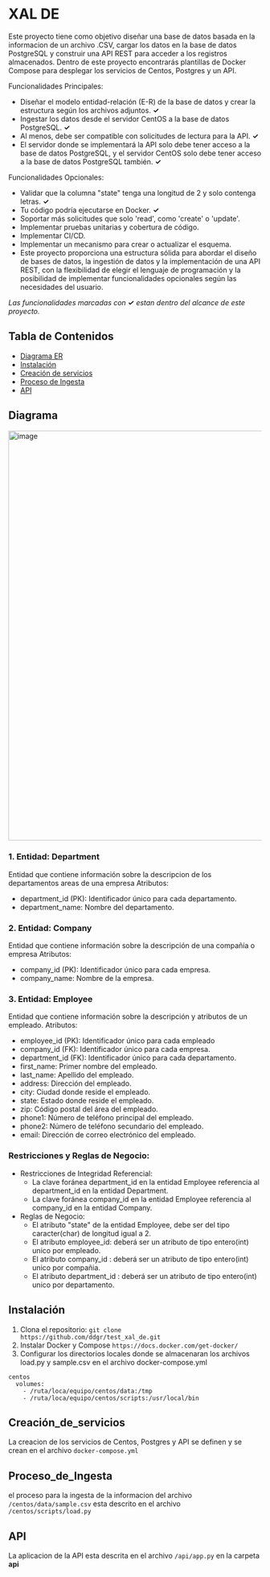 # XAL DE 

Este proyecto tiene como objetivo diseñar una base de datos basada en la informacion de un archivo .CSV, cargar los datos en la base de datos PostgreSQL y construir una API REST para acceder a los registros almacenados. Dentro de este proyecto encontrarás plantillas de Docker Compose para desplegar los servicios de Centos, Postgres y un API.

Funcionalidades Principales:

- Diseñar el modelo entidad-relación (E-R) de la base de datos y crear la estructura según los archivos adjuntos. **✓**
- Ingestar los datos desde el servidor CentOS a la base de datos PostgreSQL. **✓**
- Al menos, debe ser compatible con solicitudes de lectura para la API. **✓**
- El servidor donde se implementará la API solo debe tener acceso a la base de datos PostgreSQL, y el servidor CentOS solo debe tener acceso a la base de datos PostgreSQL también. **✓**

Funcionalidades Opcionales:

- Validar que la columna "state" tenga una longitud de 2 y solo contenga letras. **✓**
- Tu código podría ejecutarse en Docker. **✓**
- Soportar más solicitudes que solo 'read', como 'create' o 'update'.
- Implementar pruebas unitarias y cobertura de código.
- Implementar CI/CD.
- Implementar un mecanismo para crear o actualizar el esquema.
- Este proyecto proporciona una estructura sólida para abordar el diseño de bases de datos, la ingestión de datos y la implementación de una API REST, con la flexibilidad de elegir el lenguaje de programación y la posibilidad de implementar funcionalidades opcionales según las necesidades del usuario.

_Las funcionalidades marcadas con **✓** estan dentro del alcance de este proyecto._

## Tabla de Contenidos

- [Diagrama ER](#Diagrama)
- [Instalación](#instalación)
- [Creación de servicios ](#Creación_de_servicios)
- [Proceso de Ingesta](#Proceso_de_Ingesta)
- [API](#API)

## Diagrama
<img width="814" alt="image" src="https://github.com/ddgr/test_xal_de/assets/80358895/1807df4b-5066-4bb9-a122-40ae5ae85c5d">  

### 1. Entidad: Department

 Entidad que contiene información sobre la descripcion de los departamentos areas de una empresa 
Atributos:
- department_id (PK): Identificador único para cada departamento.
- department_name: Nombre del departamento.

### 2. Entidad: Company

Entidad que contiene información sobre la descripción de una compañía o empresa 
Atributos:
- company_id (PK): Identificador único para cada empresa.
- company_name: Nombre de la empresa.

### 3. Entidad: Employee

Entidad que contiene información sobre la descripción y atributos de un empleado.
Atributos:
- employee_id (PK): Identificador único para cada empleado
- company_id (FK): Identificador único para cada empresa.
- department_id (FK): Identificador único para cada departamento.
- first_name: Primer nombre del empleado.
- last_name: Apellido del empleado.
- address: Dirección del empleado.
- city: Ciudad donde reside el empleado.
- state: Estado donde reside el empleado.
- zip: Código postal del área del empleado.
- phone1: Número de teléfono principal del empleado.
- phone2: Número de teléfono secundario del empleado.
- email: Dirección de correo electrónico del empleado.


### Restricciones y Reglas de Negocio:

- Restricciones de Integridad Referencial:
	- La clave foránea department_id en la entidad Employee referencia al department_id en la entidad Department.
	- La clave foránea company_id en la entidad Employee referencia al company_id en la entidad Company.
- Reglas de Negocio:
	- El atributo "state" de la entidad Employee, debe ser del tipo caracter(char) de longitud igual a 2. 
	- El atributo employee_id: deberá ser un atributo de tipo entero(int) unico por empleado.  
	- El atributo company_id :  deberá ser un atributo de tipo entero(int) unico por compañia.  
	- El atributo department_id : deberá ser un atributo de tipo entero(int) unico por departamento.  

## Instalación

1. Clona el repositorio: `git clone https://github.com/ddgr/test_xal_de.git`
2. Instalar Docker y Compose `https://docs.docker.com/get-docker/`
3. Configurar los directorios locales donde se almacenaran los archivos  load.py y sample.csv en el archivo docker-compose.yml
```
centos
  volumes:
    - /ruta/loca/equipo/centos/data:/tmp
    - /ruta/loca/equipo/centos/scripts:/usr/local/bin
```
## Creación_de_servicios

La creacion de los servicios de Centos, Postgres y API se definen y se crean en el archivo `docker-compose.yml` 

## Proceso_de_Ingesta

el proceso para la ingesta de la informacion del archivo `/centos/data/sample.csv` esta descrito en el archivo `/centos/scripts/load.py` 

## API
La aplicacion de la API esta descrita en el archivo `/api/app.py` en la carpeta **api**
